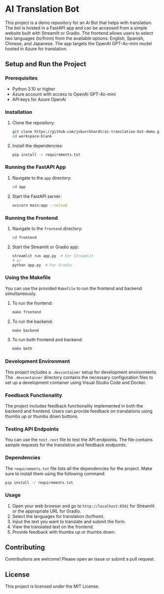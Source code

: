 # AI Translation Bot

This project is a demo repository for an AI Bot that helps with translation. The bot is hosted in a FastAPI app and can be accessed from a simple website built with Streamlit or Gradio. The frontend allows users to select two languages (to/from) from the available options: English, Spanish, Chinese, and Japanese. The app targets the OpenAI GPT-4o-mini model hosted in Azure for translation.

## Setup and Run the Project

### Prerequisites

- Python 3.10 or higher
- Azure account with access to OpenAI GPT-4o-mini
- API keys for Azure OpenAI

### Installation

1. Clone the repository:
   ```sh
   git clone https://github.com/jsburckhardt/ai-translation-bot-demo.git
   cd workspace-blank
   ```

2. Install the dependencies:
   ```sh
   pip install -r requirements.txt
   ```

### Running the FastAPI App

1. Navigate to the `app` directory:
   ```sh
   cd app
   ```

2. Start the FastAPI server:
   ```sh
   uvicorn main:app --reload
   ```

### Running the Frontend

1. Navigate to the `frontend` directory:
   ```sh
   cd frontend
   ```

2. Start the Streamlit or Gradio app:
   ```sh
   streamlit run app.py  # For Streamlit
   # or
   python app.py  # For Gradio
   ```

### Using the Makefile

You can use the provided `Makefile` to run the frontend and backend simultaneously.

1. To run the frontend:
   ```sh
   make frontend
   ```

2. To run the backend:
   ```sh
   make backend
   ```

3. To run both frontend and backend:
   ```sh
   make both
   ```

### Development Environment

This project includes a `.devcontainer` setup for development environments. The `.devcontainer` directory contains the necessary configuration files to set up a development container using Visual Studio Code and Docker.

### Feedback Functionality

The project includes feedback functionality implemented in both the backend and frontend. Users can provide feedback on translations using thumbs up or thumbs down buttons.

### Testing API Endpoints

You can use the `test.rest` file to test the API endpoints. The file contains sample requests for the translation and feedback endpoints.

### Dependencies

The `requirements.txt` file lists all the dependencies for the project. Make sure to install them using the following command:
   ```sh
   pip install -r requirements.txt
   ```

### Usage

1. Open your web browser and go to `http://localhost:8501` for Streamlit or the appropriate URL for Gradio.
2. Select the languages for translation (to/from).
3. Input the text you want to translate and submit the form.
4. View the translated text on the frontend.
5. Provide feedback with thumbs up or thumbs down.

## Contributing

Contributions are welcome! Please open an issue or submit a pull request.

## License

This project is licensed under the MIT License.
